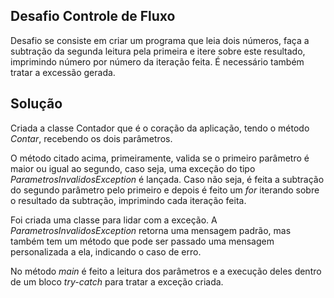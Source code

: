## Desafio Controle de Fluxo

Desafio se consiste em criar um programa que leia dois números, faça a subtração da segunda leitura pela primeira e itere sobre este resultado, imprimindo número por número da iteração feita. É necessário também tratar a excessão gerada.

## Solução

Criada a classe Contador que é o coração da aplicação, tendo o método *Contar*, recebendo os dois parâmetros.

O método citado acima, primeiramente, valida se o primeiro parâmetro é maior ou igual ao segundo, caso seja, uma exceção do tipo *ParametrosInvalidosException* é lançada. Caso não seja, é feita a subtração do segundo parâmetro pelo primeiro e depois é feito um *for* iterando sobre o resultado da subtração, imprimindo cada iteração feita.

Foi criada uma classe para lidar com a exceção. A *ParametrosInvalidosException* retorna uma mensagem padrão, mas também tem um método que pode ser passado uma mensagem personalizada a ela, indicando o caso de erro.

No método *main* é feito a leitura dos parâmetros e a execução deles dentro de um bloco *try-catch* para tratar a exceção criada.




